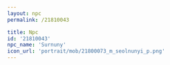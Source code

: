 ```yaml
---
layout: npc
permalink: /21810043

title: Npc
id: '21810043'
npc_name: 'Surnuny'
icon_url: 'portrait/mob/21800073_m_seolnunyi_p.png'
---
```

